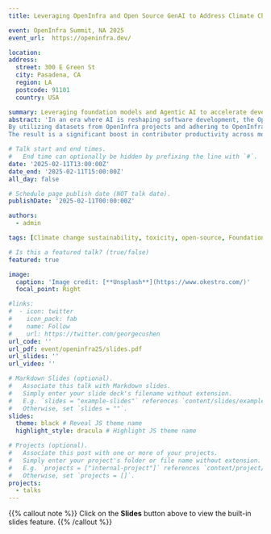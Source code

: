 ```yaml
---
title: Leveraging OpenInfra and Open Source GenAI to Address Climate Change

event: OpenInfra Summit, NA 2025
event_url:  https://openinfra.dev/

location: 
address:
  street: 300 E Green St
  city: Pasadena, CA 
  region: LA
  postcode: 91101
  country: USA

summary: Leveraging foundation models and Agentic AI to accelerate development, improve sustainability, and address climate change effectively.
abstract: 'In an era where AI is reshaping software development, the OpenInfra community stands at the forefront of integrating foundational models (FMs) and AI agents into open-source workflows. This talk delves into how OpenInfra projects can capitalize on these technologies to address pressing challenges such as contributor productivity, energy efficiency, and climate change.
By utilizing datasets from OpenInfra projects and adhering to OpenInfra workflows, I have conducted experiments within the OpenStack and Hugging Face ecosystems. I fine-tuned a suite of open-source models—including LLaMA 3, CodeT5, SantaCoder, Mistral-7B, and OpenLLaMA-13B—to assist developers and contributors in a variety of socio-technical activities. These activities encompass micro-collaboration, documentation enhancement, code review optimization, test case generation, event planning, predictive analytics in CI/CD pipelines, and automation—all within the context of OpenInfra projects.
The result is a significant boost in contributor productivity across more than 21 distinct use cases, demonstrating the tangible benefits of integrating GenAI into open-source development. This talk will provide the OpenInfra community with practical insights and best practices for leveraging foundation models to accelerate development, improve sustainability, and address climate change effectively.'

# Talk start and end times.
#   End time can optionally be hidden by prefixing the line with `#`.
date: '2025-02-11T13:00:00Z'
date_end: '2025-02-11T15:00:00Z'
all_day: false

# Schedule page publish date (NOT talk date).
publishDate: '2025-02-11T00:00:00Z'

authors:
  - admin

tags: [Climate change sustainability, toxicity, open-source, Foundation models]

# Is this a featured talk? (true/false)
featured: true

image:
  caption: 'Image credit: [**Unsplash**](https://www.okestro.com/)'
  focal_point: Right

#links:
#  - icon: twitter
#    icon_pack: fab
#    name: Follow
#    url: https://twitter.com/georgecushen
url_code: ''
url_pdf: event/openinfra25/slides.pdf
url_slides: ''
url_video: ''

# Markdown Slides (optional).
#   Associate this talk with Markdown slides.
#   Simply enter your slide deck's filename without extension.
#   E.g. `slides = "example-slides"` references `content/slides/example-slides.md`.
#   Otherwise, set `slides = ""`.
slides:
  theme: black # Reveal JS theme name
  highlight_style: dracula # Highlight JS theme name

# Projects (optional).
#   Associate this post with one or more of your projects.
#   Simply enter your project's folder or file name without extension.
#   E.g. `projects = ["internal-project"]` references `content/project/deep-learning/index.md`.
#   Otherwise, set `projects = []`.
projects:
  - talks
---
```


{{% callout note %}}
Click on the **Slides** button above to view the built-in slides feature.
{{% /callout %}}

